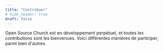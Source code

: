 ```yaml
---
title: "Contribuer"
# hide_header: true
draft: false
---
```

Open Source Church est en développement perpétuel, et toutes les contributions sont les bienvenues.
Voici différentes manières de participer, parmi bien d'autres.